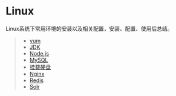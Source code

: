# Linux

Linux系统下常用环境的安装以及相关配置，安装、配置、使用后总结。

> * [yum](../linux/yum.md)
> * [JDK](../linux/jdk.md)
> * [Node.js](../linux/nodejs.md)
> * [MySQL](../linux/mysql.md)
> * [挂载硬盘](../linux/mount.md)
> * [Nginx](../linux/nginx.md)
> * [Redis](../linux/redis.md)
> * [Solr](../linux/solr.md)